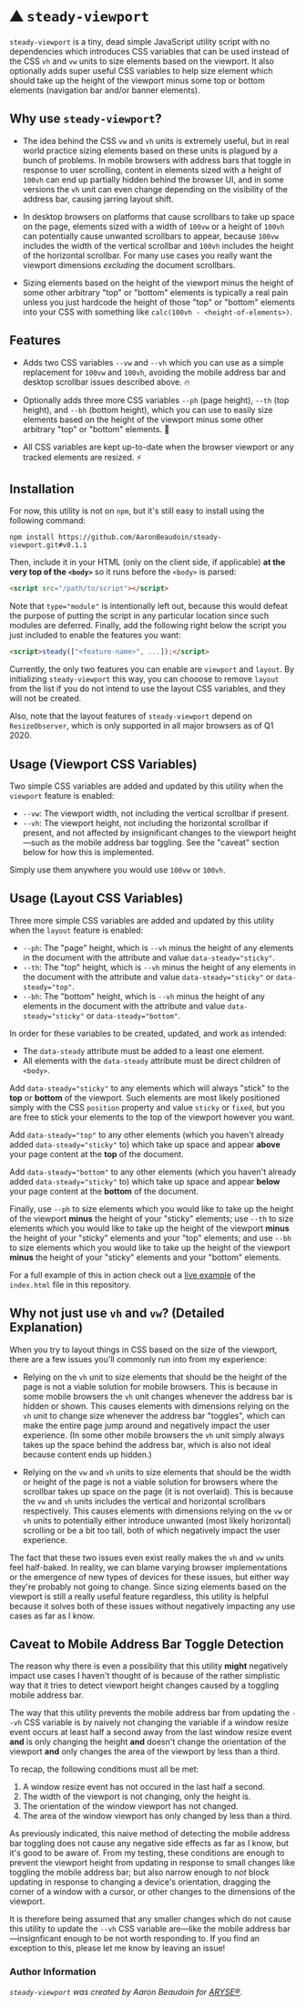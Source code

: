 # ⛰ `steady-viewport`

`steady-viewport` is a tiny, dead simple JavaScript utility script with no dependencies which introduces CSS variables that can be used instead of the CSS `vh` and `vw` units to size elements based on the viewport. It also optionally adds super useful CSS variables to help size element which should take up the height of the viewport minus some top or bottom elements (navigation bar and/or banner elements).

## Why use `steady-viewport`?

- The idea behind the CSS `vw` and `vh` units is extremely useful, but in real world practice sizing elements based on these units is plagued by a bunch of problems. In mobile browsers with address bars that toggle in response to user scrolling, content in elements sized with a height of `100vh` can end up partially hidden behind the browser UI, and in some versions the `vh` unit can even change depending on the visibility of the address bar, causing jarring layout shift.

- In desktop browsers on platforms that cause scrollbars to take up space on the page, elements sized with a width of `100vw` or a height of `100vh` can potentially cause unwanted scrollbars to appear, because `100vw` includes the width of the vertical scrollbar and `100vh` includes the height of the horizontal scrollbar. For many use cases you really want the viewport dimensions _excluding_ the document scrollbars.

- Sizing elements based on the height of the viewport minus the height of some other arbitrary "top" or "bottom" elements is typically a real pain unless you just hardcode the height of those "top" or "bottom" elements into your CSS with something like `calc(100vh - <height-of-elements>)`.

## Features

- Adds two CSS variables `--vw` and `--vh` which you can use as a simple replacement for `100vw` and `100vh`, avoiding the mobile address bar and desktop scrollbar issues described above. 🔥

- Optionally adds three more CSS variables `--ph` (page height), `--th` (top height), and `--bh` (bottom height), which you can use to easily size elements based on the height of the viewport minus some other arbitrary "top" or "bottom" elements. 📐

- All CSS variables are kept up-to-date when the browser viewport or any tracked elements are resized. ⚡️

## Installation

For now, this utility is not on `npm`, but it's still easy to install using the following command:

```
npm install https://github.com/AaronBeaudoin/steady-viewport.git#v0.1.1
```

Then, include it in your HTML (only on the client side, if applicable) **at the very top of the `<body>`** so it runs before the `<body>` is parsed:

```html
<script src="/path/to/script"></script>
```

Note that `type="module"` is intentionally left out, because this would defeat the purpose of putting the script in any particular location since such modules are deferred. Finally, add the following right below the script you just included to enable the features you want:

```html
<script>steady(["<feature-name>", ...]);</script>
```

Currently, the only two features you can enable are `viewport` and `layout`. By initializing `steady-viewport` this way, you can chooose to remove `layout` from the list if you do not intend to use the layout CSS variables, and they will not be created.

Also, note that the layout features of `steady-viewport` depend on `ResizeObserver`, which is only supported in all major browsers as of Q1 2020.


## Usage (Viewport CSS Variables)

Two simple CSS variables are added and updated by this utility when the `viewport` feature is enabled:

- `--vw`: The viewport width, not including the vertical scrollbar if present.
- `--vh`: The viewport height, not including the horizontal scrollbar if present, and not affected by insignificant changes to the viewport height—such as the mobile address bar toggling. See the "caveat" section below for how this is implemented.

Simply use them anywhere you would use `100vw` or `100vh`.


## Usage (Layout CSS Variables)

Three more simple CSS variables are added and updated by this utility when the `layout` feature is enabled:

- `--ph`: The "page" height, which is `--vh` minus the height of any elements in the document with the attribute and value `data-steady="sticky"`.
- `--th`: The "top" height, which is `--vh` minus the height of any elements in the document with the attribute and value `data-steady="sticky"` or `data-steady="top"`.
- `--bh`: The "bottom" height, which is `--vh` minus the height of any elements in the document with the attribute and value `data-steady="sticky"` or `data-steady="bottom"`.

In order for these variables to be created, updated, and work as intended:

- The `data-steady` attribute must be added to a least one element.
- All elements with the `data-steady` attribute must be direct children of `<body>`.

Add `data-steady="sticky"` to any elements which will always "stick" to the **top** or **bottom** of the viewport. Such elements are most likely positioned simply with the CSS `position` property and value `sticky` or `fixed`, but you are free to stick your elements to the top of the viewport however you want.

Add `data-steady="top"` to any other elements (which you haven't already added `data-steady="sticky"` to) which take up space and appear **above** your page content at the **top** of the document.

Add `data-steady="bottom"` to any other elements (which you haven't already added `data-steady="sticky"` to) which take up space and appear **below** your page content at the **bottom** of the document.

Finally, use `--ph` to size elements which you would like to take up the height of the viewport **minus** the height of your "sticky" elements; use `--th` to size elements which you would like to take up the height of the viewport **minus** the height of your "sticky" elements and your "top" elements; and use `--bh` to size elements which you would like to take up the height of the viewport **minus** the height of your "sticky" elements and your "bottom" elements.

For a full example of this in action check out a [live example](https://aaronbeaudoin.github.io/steady-viewport) of the `index.html` file in this repository.


## Why not just use `vh` and `vw`? (Detailed Explanation)

When you try to layout things in CSS based on the size of the viewport, there are a few issues you'll commonly run into from my experience:

- Relying on the `vh` unit to size elements that should be the height of the page is not a viable solution for mobile browsers. This is because in some mobile browsers the `vh` unit changes whenever the address bar is hidden or shown. This causes elements with dimensions relying on the `vh` unit to change size whenever the address bar "toggles", which can make the entire page jump around and negatively impact the user experience. (In some other mobile browsers the `vh` unit simply always takes up the space behind the address bar, which is also not ideal because content ends up hidden.)

- Relying on the `vw` and `vh` units to size elements that should be the width or height of the page is not a viable solution for browsers where the scrollbar takes up space on the page (it is not overlaid). This is because the `vw` and `vh` units includes the vertical and horizontal scrollbars respectively. This causes elements with dimensions relying on the `vw` or `vh` units to potentially either introduce unwanted (most likely horizontal) scrolling or be a bit too tall, both of which negatively impact the user experience.

The fact that these two issues even exist really makes the `vh` and `vw` units feel half-baked. In reality, we can blame varying browser implementations or the emergence of new types of devices for these issues, but either way they're probably not going to change. Since sizing elements based on the viewport is still a really useful feature regardless, this utility is helpful because it solves both of these issues without negatively impacting any use cases as far as I know.


## Caveat to Mobile Address Bar Toggle Detection

The reason why there is even a possibility that this utility **might** negatively impact use cases I haven't thought of is because of the rather simplistic way that it tries to detect viewport height changes caused by a toggling mobile address bar.

The way that this utility prevents the mobile address bar from updating the `--vh` CSS variable is by naively not changing the variable if a window resize event occurs at least half a second away from the last window resize event **and** is only changing the height **and** doesn't change the orientation of the viewport **and** only changes the area of the viewport by less than a third.

To recap, the following conditions must all be met:

1. A window resize event has not occured in the last half a second.
2. The width of the viewport is not changing, only the height is.
3. The orientation of the window viewport has not changed.
4. The area of the window viewport has only changed by less than a third.

As previously indicated, this naive method of detecting the mobile address bar toggling does not cause any negative side effects as far as I know, but it's good to be aware of. From my testing, these conditions are enough to prevent the viewport height from updating in response to small changes like toggling the mobile address bar; but also narrow enough to _not_ block updating in response to changing a device's orientation, dragging the corner of a window with a cursor, or other changes to the dimensions of the viewport.

It is therefore being assumed that any smaller changes which do not cause this utility to update the `--vh` CSS variable are—like the mobile address bar—insignficant enough to be not worth responding to. If you find an exception to this, please let me know by leaving an issue!


### Author Information

_`steady-viewport` was created by Aaron Beaudoin for [ARYSE®](https://aryse.com)._
